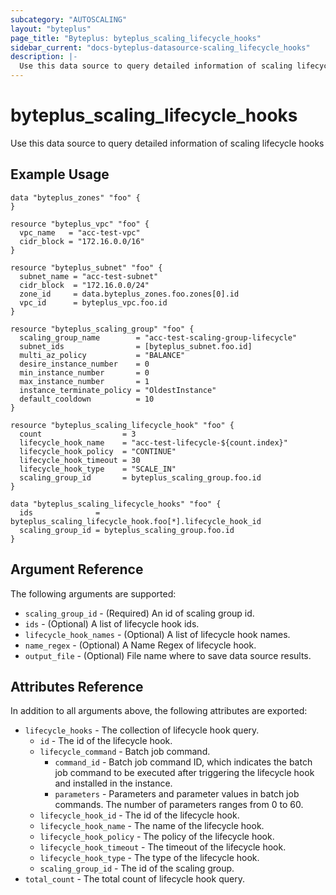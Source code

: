 ```yaml
---
subcategory: "AUTOSCALING"
layout: "byteplus"
page_title: "Byteplus: byteplus_scaling_lifecycle_hooks"
sidebar_current: "docs-byteplus-datasource-scaling_lifecycle_hooks"
description: |-
  Use this data source to query detailed information of scaling lifecycle hooks
---
```

# byteplus_scaling_lifecycle_hooks
Use this data source to query detailed information of scaling lifecycle hooks
## Example Usage
```hcl
data "byteplus_zones" "foo" {
}

resource "byteplus_vpc" "foo" {
  vpc_name   = "acc-test-vpc"
  cidr_block = "172.16.0.0/16"
}

resource "byteplus_subnet" "foo" {
  subnet_name = "acc-test-subnet"
  cidr_block  = "172.16.0.0/24"
  zone_id     = data.byteplus_zones.foo.zones[0].id
  vpc_id      = byteplus_vpc.foo.id
}

resource "byteplus_scaling_group" "foo" {
  scaling_group_name        = "acc-test-scaling-group-lifecycle"
  subnet_ids                = [byteplus_subnet.foo.id]
  multi_az_policy           = "BALANCE"
  desire_instance_number    = 0
  min_instance_number       = 0
  max_instance_number       = 1
  instance_terminate_policy = "OldestInstance"
  default_cooldown          = 10
}

resource "byteplus_scaling_lifecycle_hook" "foo" {
  count                  = 3
  lifecycle_hook_name    = "acc-test-lifecycle-${count.index}"
  lifecycle_hook_policy  = "CONTINUE"
  lifecycle_hook_timeout = 30
  lifecycle_hook_type    = "SCALE_IN"
  scaling_group_id       = byteplus_scaling_group.foo.id
}

data "byteplus_scaling_lifecycle_hooks" "foo" {
  ids              = byteplus_scaling_lifecycle_hook.foo[*].lifecycle_hook_id
  scaling_group_id = byteplus_scaling_group.foo.id
}
```
## Argument Reference
The following arguments are supported:
* `scaling_group_id` - (Required) An id of scaling group id.
* `ids` - (Optional) A list of lifecycle hook ids.
* `lifecycle_hook_names` - (Optional) A list of lifecycle hook names.
* `name_regex` - (Optional) A Name Regex of lifecycle hook.
* `output_file` - (Optional) File name where to save data source results.

## Attributes Reference
In addition to all arguments above, the following attributes are exported:
* `lifecycle_hooks` - The collection of lifecycle hook query.
    * `id` - The id of the lifecycle hook.
    * `lifecycle_command` - Batch job command.
        * `command_id` - Batch job command ID, which indicates the batch job command to be executed after triggering the lifecycle hook and installed in the instance.
        * `parameters` - Parameters and parameter values in batch job commands.
The number of parameters ranges from 0 to 60.
    * `lifecycle_hook_id` - The id of the lifecycle hook.
    * `lifecycle_hook_name` - The name of the lifecycle hook.
    * `lifecycle_hook_policy` - The policy of the lifecycle hook.
    * `lifecycle_hook_timeout` - The timeout of the lifecycle hook.
    * `lifecycle_hook_type` - The type of the lifecycle hook.
    * `scaling_group_id` - The id of the scaling group.
* `total_count` - The total count of lifecycle hook query.


